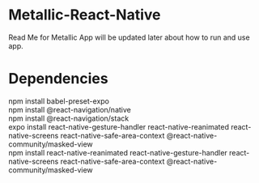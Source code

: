 # Metallic-React-Native
Read Me for Metallic App will be updated later about how to run and use app.

# Dependencies
npm install babel-preset-expo  
npm install @react-navigation/native  
npm install @react-navigation/stack  
expo install react-native-gesture-handler react-native-reanimated react-native-screens react-native-safe-area-context @react-native-community/masked-view  
npm install react-native-reanimated react-native-gesture-handler react-native-screens react-native-safe-area-context @react-native-community/masked-view  
